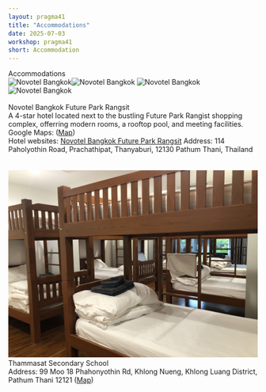 ```yaml
---
layout: pragma41
title: "Accommodations"
date: 2025-07-03
workshop: pragma41
short: Accommodation
---
```


<div class="border41">Accommodations</div>
<img src="https://www.ahstatic.com/photos/b346_ho_00_p_2048x1536.jpg" alt="Novotel Bangkok" width="350"><img src="https://www.ahstatic.com/photos/b346_ho_06_p_2048x1536.jpg" alt="Novotel Bangkok" width="350">
<img src="https://www.ahstatic.com/photos/b346_ro_05_p_2048x1536.jpg" alt="Novotel Bangkok" width="350"><img src="https://www.ahstatic.com/photos/b346_sw_02_p_2048x1536.jpg" alt="Novotel Bangkok" width="350">
<br>
<br>
Novotel Bangkok Future Park Rangsit<br>
A 4-star hotel located next to the bustling Future Park Rangist shopping complex, offerring modern rooms, a rooftop pool, and meeting facilities. <br>
Google Maps: (<a href="https://www.google.com/maps/place/Novotel+Bangkok+Future+Park+Rangsit/@13.9951729,100.612416,3218m/data=!3m1!1e3!4m9!3m8!1s0x30de1168e62e2101:0x9da7a57659ec3960!5m2!4m1!1i2!8m2!3d13.9950625!4d100.6167955!16s%2Fg%2F11rfmztqp9?entry=ttu&g_ep=EgoyMDI1MDgxMy4wIKXMDSoASAFQAw%3D%3D">Map</a>) <br>
Hotel websites: <a href="https://all.accor.com/hotel/B346/index.en.shtml?utm_term=mar&gclid=Cj0KCQjwzOvEBhDVARIsADHfJJTM8iwdH_KyBeccaZQfeikXXrIPYW9YVXI4mI0Ipz4yhlOgdVxcx8EaAsxPEALw_wcB&utm_campaign=ppc-nov-mar-goo-th-en-th-exa-sear-th&utm_medium=cpc&utm_content=th-en-TH-V4991&utm_source=google">Novotel Bangkok Future Park Rangsit</a>
Address: 114 Paholyothin Road, Prachathipat, Thanyaburi, 12130 Pathum Thani, Thailand <br>
<br>
<br>
<img src="https://raw.githubusercontent.com/pragmagrid/pragmagrid.github.io/refs/heads/master/images/pragma41/TSS_accommodation.jpg" alt="TSS Accommodation" width="700"><br>
Thammasat Secondary School<br>
Address: 99 Moo 18 Phahonyothin Rd, Khlong Nueng, Khlong Luang District, Pathum Thani 12121 (<a href="https://www.google.com/maps/place/Thammasat+Secondary+School+(Building+A)/@14.0779348,100.5988773,100m/data=!3m1!1e3!4m6!3m5!1s0x30e27f002174bdb3:0xf217b53be48d0a8e!8m2!3d14.0778063!4d100.5986767!16s%2Fg%2F11w7n98sts?entry=ttu&g_ep=EgoyMDI1MDgxMy4wIKXMDSoASAFQAw%3D%3D">Map</a>)<br>

